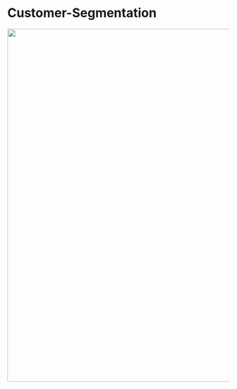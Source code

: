 # Customer-Segmentation
<p align='center'>
  <a href="#"><img src="https://github.com/Davidsonity/IBM-Help/assets/96771321/ed365032-4184-4e3c-8944-e9eb410ff02d" width="800"></a>
</p>
